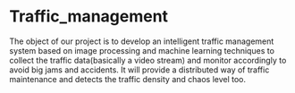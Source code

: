 # Traffic_management
The object of our project is to develop an intelligent traffic management system based on image processing and machine learning techniques to collect the traffic data(basically a video stream) and monitor accordingly to avoid big jams and accidents. It will provide a distributed way of traffic maintenance and detects the traffic density and chaos level too.
